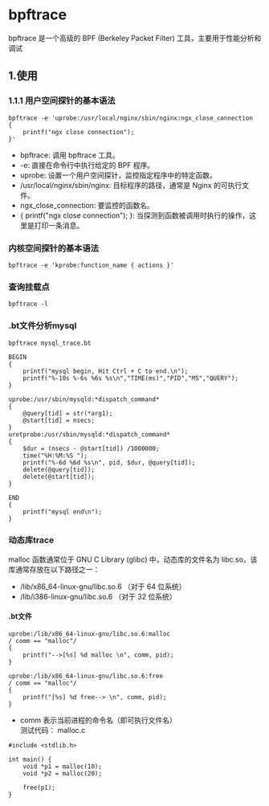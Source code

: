 # bpftrace
bpftrace 是一个高级的 BPF (Berkeley Packet Filter) 工具，主要用于性能分析和调试
## 1.使用
### 1.1.1 用户空间探针的基本语法
```
bpftrace -e 'uprobe:/usr/local/nginx/sbin/nginx:ngx_close_connection
{
    printf("ngx close connection");
}'
```
- bpftrace: 调用 bpftrace 工具。
- -e: 直接在命令行中执行给定的 BPF 程序。
- uprobe: 设置一个用户空间探针，监控指定程序中的特定函数。
- /usr/local/nginx/sbin/nginx: 目标程序的路径，通常是 Nginx 的可执行文件。
- ngx_close_connection: 要监控的函数名。
- { printf("ngx close connection"); }: 当探测到函数被调用时执行的操作，这里是打印一条消息。
### 内核空间探针的基本语法
```
bpftrace -e 'kprobe:function_name { actions }'
```
### 查询挂载点
```
bpftrace -l
```
### .bt文件分析mysql
```
bpftrace mysql_trace.bt
```
```
BEGIN
{
    printf("mysql begin, Hit Ctrl + C to end.\n");
    printf("%-10s %-6s %6s %s\n","TIME(ms)","PID","MS","QUERY");
}

uprobe:/usr/sbin/mysqld:*dispatch_command*
{
    @query[tid] = str(*arg1);
    @start[tid] = nsecs;
}
uretprobe:/usr/sbin/mysqld:*dispatch_command*
{
    $dur = (nsecs - @start[tid]) /1000000;
    time("%H:%M:%S ");
    printf("%-6d %6d %s\n", pid, $dur, @query[tid]);
    delete(@query[tid]);
    delete(@start[tid]);
}

END
{
    printf("mysql end\n");
}    
```
### 动态库trace
malloc 函数通常位于 GNU C Library (glibc) 中，动态库的文件名为 libc.so，该库通常存放在以下路径之一：
- /lib/x86_64-linux-gnu/libc.so.6 （对于 64 位系统）
- /lib/i386-linux-gnu/libc.so.6 （对于 32 位系统）
#### .bt文件
```
uprobe:/lib/x86_64-linux-gnu/libc.so.6:malloc
/ comm == "malloc"/
{
    printf("-->[%s] %d malloc \n", comm, pid);
}

uprobe:/lib/x86_64-linux-gnu/libc.so.6:free
/ comm == "malloc"/
{
    printf("[%s] %d free--> \n", comm, pid);
}
```
- comm 表示当前进程的命令名（即可执行文件名）<br>
测试代码：
malloc.c
```
#include <stdlib.h>

int main() {
    void *p1 = malloc(10);
    void *p2 = malloc(20);

    free(p1);
}
```
